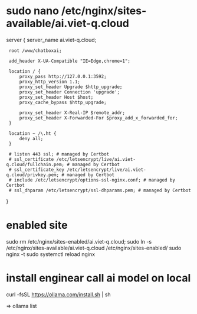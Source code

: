 

# sudo nano /etc/nginx/sites-available/ai.viet-q.cloud
 server {
     server_name ai.viet-q.cloud;

     root /www/chatboxai;

     add_header X-UA-Compatible "IE=Edge,chrome=1";

     location / {
         proxy_pass http://127.0.0.1:3592;
         proxy_http_version 1.1;
         proxy_set_header Upgrade $http_upgrade;
         proxy_set_header Connection 'upgrade';
         proxy_set_header Host $host;
         proxy_cache_bypass $http_upgrade;

         proxy_set_header X-Real-IP $remote_addr;
         proxy_set_header X-Forwarded-For $proxy_add_x_forwarded_for;
     }

     location ~ /\.ht {
         deny all;
     }

     # listen 443 ssl; # managed by Certbot
     # ssl_certificate /etc/letsencrypt/live/ai.viet-q.cloud/fullchain.pem; # managed by Certbot
     # ssl_certificate_key /etc/letsencrypt/live/ai.viet-q.cloud/privkey.pem; # managed by Certbot
     # include /etc/letsencrypt/options-ssl-nginx.conf; # managed by Certbot
     # ssl_dhparam /etc/letsencrypt/ssl-dhparams.pem; # managed by Certbot
 }


# enabled site
sudo rm /etc/nginx/sites-enabled/ai.viet-q.cloud;
sudo ln -s /etc/nginx/sites-available/ai.viet-q.cloud /etc/nginx/sites-enabled/
sudo nginx -t
sudo systemctl reload nginx






# install enginear call ai model on local 
curl -fsSL https://ollama.com/install.sh | sh

=> ollama list
